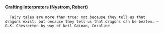 #### Crafting Interpreters (Nystrom, Robert)
      Fairy tales are more than true: not because they tell us that dragons exist, but because they tell us that dragons can be beaten. ​— ​G.K. Chesterton by way of Neil Gaiman, Coraline

